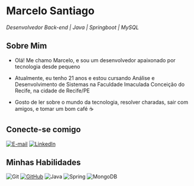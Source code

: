 
# Marcelo Santiago
*Desenvolvedor Back-end | Java | Springboot | MySQL*

## Sobre Mim
* Olá! Me chamo Marcelo, e sou um desenvolvedor apaixonado por tecnologia desde pequeno

* Atualmente, eu tenho 21 anos e estou cursando Análise e Desenvolvimento de Sistemas na Faculdade Imaculada Conceição do Recife, na cidade de Recife/PE

* Gosto de ler sobre o mundo da tecnologia, resolver charadas, sair com amigos, e tomar um bom café ☕️

## Conecte-se comigo
[![E-mail](https://img.shields.io/badge/-Email-000?style=for-the-badge&logo=microsoft-outlook&logoColor=007BFF)](mailto:marcelo.felipe87@outlook.com)
[![LinkedIn](https://img.shields.io/badge/LinkedIn-0077B5?style=for-the-badge&logo=linkedin&logoColor=white)](https://www.linkedin.com/in/marcelo-felipe-santiago/)

## Minhas Habilidades
![Git](https://img.shields.io/badge/GIT-E44C30?style=for-the-badge&logo=git&logoColor=white)
[![GitHub](https://img.shields.io/badge/GitHub-100000?style=for-the-badge&logo=github&logoColor=white)](https://github.com/marcelosantiago87)
![Java](https://img.shields.io/badge/java-%23ED8B00.svg?style=for-the-badge&logo=openjdk&logoColor=white)
![Spring](https://img.shields.io/badge/spring-%236DB33F.svg?style=for-the-badge&logo=spring&logoColor=white)
![MongoDB](https://img.shields.io/badge/MongoDB-%234ea94b.svg?style=for-the-badge&logo=mongodb&logoColor=white)

